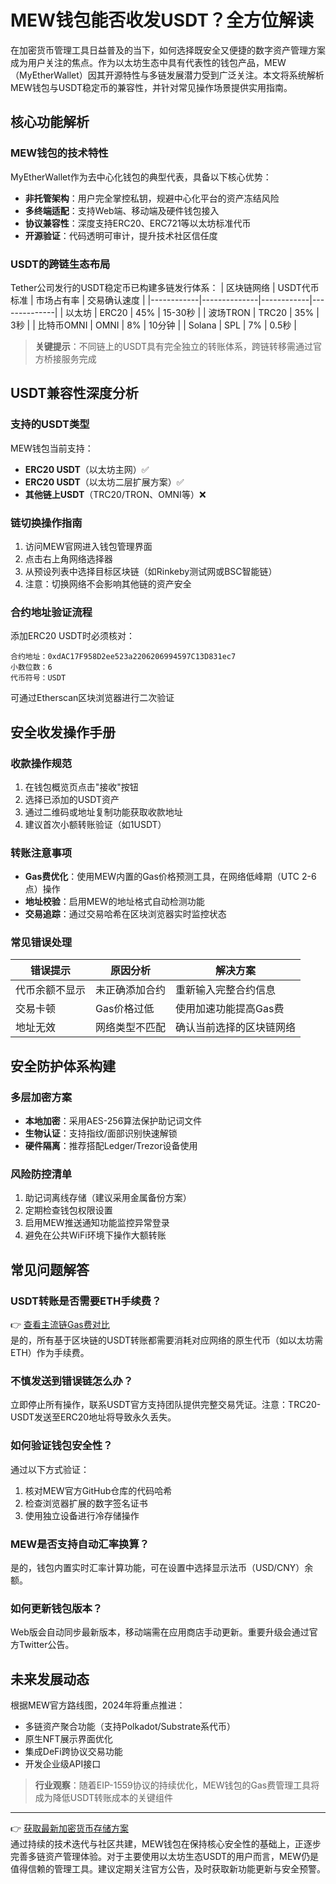 # MEW钱包能否收发USDT？全方位解读

在加密货币管理工具日益普及的当下，如何选择既安全又便捷的数字资产管理方案成为用户关注的焦点。作为以太坊生态中具有代表性的钱包产品，MEW（MyEtherWallet）因其开源特性与多链发展潜力受到广泛关注。本文将系统解析MEW钱包与USDT稳定币的兼容性，并针对常见操作场景提供实用指南。

## 核心功能解析

### MEW钱包的技术特性
MyEtherWallet作为去中心化钱包的典型代表，具备以下核心优势：
- **非托管架构**：用户完全掌控私钥，规避中心化平台的资产冻结风险
- **多终端适配**：支持Web端、移动端及硬件钱包接入
- **协议兼容性**：深度支持ERC20、ERC721等以太坊标准代币
- **开源验证**：代码透明可审计，提升技术社区信任度

### USDT的跨链生态布局
Tether公司发行的USDT稳定币已构建多链发行体系：
| 区块链网络 | USDT代币标准 | 市场占有率 | 交易确认速度 |
|------------|--------------|------------|--------------|
| 以太坊     | ERC20        | 45%        | 15-30秒      |
| 波场TRON   | TRC20        | 35%        | 3秒          |
| 比特币OMNI | OMNI         | 8%         | 10分钟       |
| Solana     | SPL          | 7%         | 0.5秒        |

> **关键提示**：不同链上的USDT具有完全独立的转账体系，跨链转移需通过官方桥接服务完成

## USDT兼容性深度分析

### 支持的USDT类型
MEW钱包当前支持：
- **ERC20 USDT**（以太坊主网）✅
- **ERC20 USDT**（以太坊二层扩展方案）✅
- **其他链上USDT**（TRC20/TRON、OMNI等）❌

### 链切换操作指南
1. 访问MEW官网进入钱包管理界面
2. 点击右上角网络选择器
3. 从预设列表中选择目标区块链（如Rinkeby测试网或BSC智能链）
4. 注意：切换网络不会影响其他链的资产安全

### 合约地址验证流程
添加ERC20 USDT时必须核对：
```
合约地址：0xdAC17F958D2ee523a2206206994597C13D831ec7
小数位数：6
代币符号：USDT
```
可通过Etherscan区块浏览器进行二次验证

## 安全收发操作手册

### 收款操作规范
1. 在钱包概览页点击"接收"按钮
2. 选择已添加的USDT资产
3. 通过二维码或地址复制功能获取收款地址
4. 建议首次小额转账验证（如1USDT）

### 转账注意事项
- **Gas费优化**：使用MEW内置的Gas价格预测工具，在网络低峰期（UTC 2-6点）操作
- **地址校验**：启用MEW的地址格式自动检测功能
- **交易追踪**：通过交易哈希在区块浏览器实时监控状态

### 常见错误处理
| 错误提示 | 原因分析 | 解决方案 |
|---------|----------|----------|
| 代币余额不显示 | 未正确添加合约 | 重新输入完整合约信息 |
| 交易卡顿 | Gas价格过低 | 使用加速功能提高Gas费 |
| 地址无效 | 网络类型不匹配 | 确认当前选择的区块链网络 |

## 安全防护体系构建

### 多层加密方案
- **本地加密**：采用AES-256算法保护助记词文件
- **生物认证**：支持指纹/面部识别快速解锁
- **硬件隔离**：推荐搭配Ledger/Trezor设备使用

### 风险防控清单
1. 助记词离线存储（建议采用金属备份方案）
2. 定期检查钱包权限设置
3. 启用MEW推送通知功能监控异常登录
4. 避免在公共WiFi环境下操作大额转账

## 常见问题解答

### USDT转账是否需要ETH手续费？
👉 [查看主流链Gas费对比](https://bit.ly/okx_welcome)  
是的，所有基于区块链的USDT转账都需要消耗对应网络的原生代币（如以太坊需ETH）作为手续费。

### 不慎发送到错误链怎么办？
立即停止所有操作，联系USDT官方支持团队提供完整交易凭证。注意：TRC20-USDT发送至ERC20地址将导致永久丢失。

### 如何验证钱包安全性？
通过以下方式验证：
1. 核对MEW官方GitHub仓库的代码哈希
2. 检查浏览器扩展的数字签名证书
3. 使用独立设备进行冷存储操作

### MEW是否支持自动汇率换算？
是的，钱包内置实时汇率计算功能，可在设置中选择显示法币（USD/CNY）余额。

### 如何更新钱包版本？
Web版会自动同步最新版本，移动端需在应用商店手动更新。重要升级会通过官方Twitter公告。

## 未来发展动态

根据MEW官方路线图，2024年将重点推进：
- 多链资产聚合功能（支持Polkadot/Substrate系代币）
- 原生NFT展示界面优化
- 集成DeFi跨协议交易功能
- 开发企业级API接口

> **行业观察**：随着EIP-1559协议的持续优化，MEW钱包的Gas费管理工具将成为降低USDT转账成本的关键组件

---

👉 [获取最新加密货币存储方案](https://bit.ly/okx_welcome)  
通过持续的技术迭代与社区共建，MEW钱包在保持核心安全性的基础上，正逐步完善多链资产管理体验。对于主要使用以太坊生态USDT的用户而言，MEW仍是值得信赖的管理工具。建议定期关注官方公告，及时获取新功能更新与安全预警。